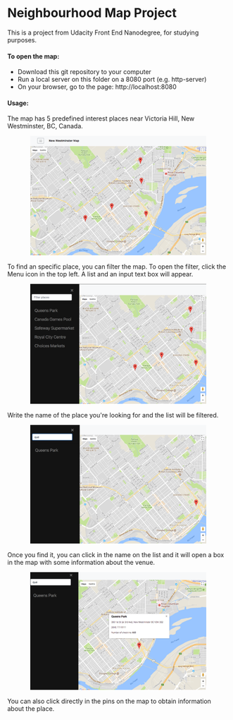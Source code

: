 # Neighbourhood Map Project

This is a project from Udacity Front End Nanodegree, for studying purposes.

#### To open the map:
* Download this git repository to your computer
* Run a local server on this folder on a 8080 port (e.g. http-server)
* On your browser, go to the page: http://localhost:8080

#### Usage:

The map has 5 predefined interest places near Victoria Hill, New Westminster, BC, Canada.

<p align="center">
  <img src="images/initial-map.png" width="400"/>  
</p>

To find an specific place, you can filter the map.
To open the filter, click the Menu icon in the top left. A list and an input text box will appear.

<p align="center">
  <img src="images/open-filter.png" width="400"/>  
</p>

Write the name of the place you're looking for and the list will be filtered.

<p align="center">
  <img src="images/use-filter.png" width="400"/>  
</p>

Once you find it, you can click in the name on the list and it will open a box in the map with some information about the venue.

<p align="center">
  <img src="images/filtered-queens.png" width="400"/>  
</p>

You can also click directly in the pins on the map to obtain information about the place.
